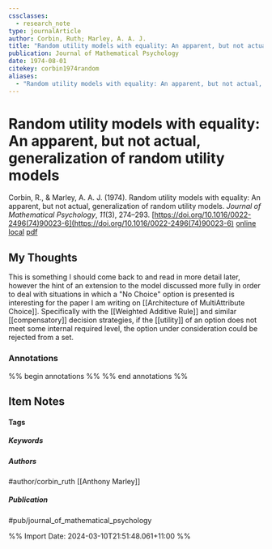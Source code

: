 ```yaml
---
cssclasses:
  - research_note
type: journalArticle
author: Corbin, Ruth; Marley, A. A. J.
title: "Random utility models with equality: An apparent, but not actual, generalization of random utility models"
publication: Journal of Mathematical Psychology
date: 1974-08-01
citekey: corbin1974random
aliases:
  - "Random utility models with equality: An apparent, but not actual, generalization of random utility models"
---
```


# Random utility models with equality: An apparent, but not actual, generalization of random utility models

Corbin, R., & Marley, A. A. J. (1974). Random utility models with equality: An apparent, but not actual, generalization of random utility models. _Journal of Mathematical Psychology_, _11_(3), 274–293. [https://doi.org/10.1016/0022-2496(74)90023-6](https://doi.org/10.1016/0022-2496(74)90023-6)
[online](http://zotero.org/users/local/kZl3QdXV/items/5E58BFEY) [local](zotero://select/library/items/5E58BFEY) [pdf](file:///home/gjc216/Zotero/storage/89UTG6Z5/Corbin%20and%20Marley%20-%201974%20-%20Random%20utility%20models%20with%20equality%20An%20apparent,%20.pdf)
 


## My Thoughts

This is something I should come back to and read in more detail later, however the hint of an extension to the model discussed more fully in order to deal with situations in which a "No Choice" option is presented is interesting for the paper I am writing on [[Architecture of MultiAttribute Choice]]. Specifically with the [[Weighted Additive Rule]] and similar [[compensatory]] decision strategies, if the [[utility]] of an option does not meet some internal required level, the option under consideration could be rejected from a set.
 
### Annotations

%% begin annotations %%
%% end annotations %%

## Item Notes

#### Tags

##### Keywords



##### Authors

#author/corbin_ruth [[Anthony Marley]]

##### Publication

#pub/journal_of_mathematical_psychology


%% Import Date: 2024-03-10T21:51:48.061+11:00 %%

